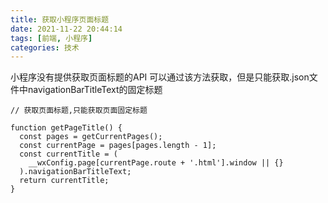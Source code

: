 ```yaml
---
title: 获取小程序页面标题
date: 2021-11-22 20:44:14
tags: [前端, 小程序]
categories: 技术
---
```




小程序没有提供获取页面标题的API
可以通过该方法获取，但是只能获取.json文件中navigationBarTitleText的固定标题


```
// 获取页面标题,只能获取页面固定标题

function getPageTitle() {
  const pages = getCurrentPages();
  const currentPage = pages[pages.length - 1];
  const currentTitle = (
    __wxConfig.page[currentPage.route + '.html'].window || {}
  ).navigationBarTitleText;
  return currentTitle;
}
```



